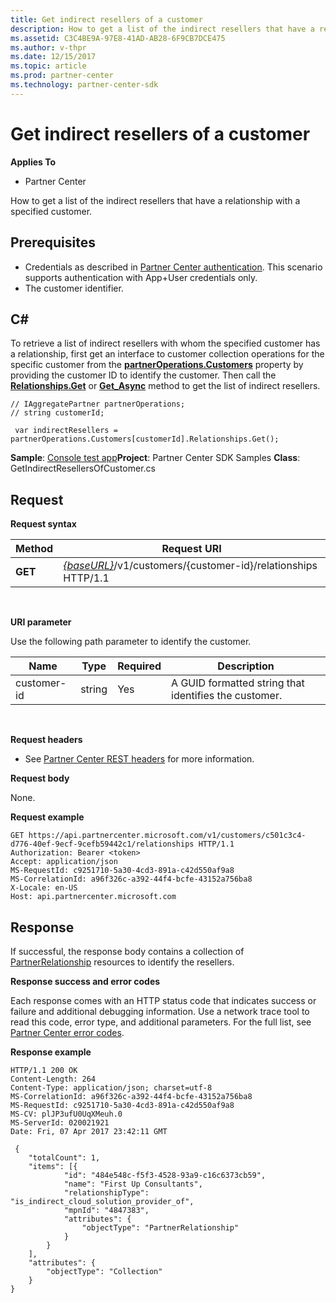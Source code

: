 ```yaml
---
title: Get indirect resellers of a customer
description: How to get a list of the indirect resellers that have a relationship with a specified customer.
ms.assetid: C3C4BE9A-97E8-41AD-AB28-6F9CB7DCE475
ms.author: v-thpr
ms.date: 12/15/2017
ms.topic: article
ms.prod: partner-center
ms.technology: partner-center-sdk
---
```


# Get indirect resellers of a customer


**Applies To**

-   Partner Center

How to get a list of the indirect resellers that have a relationship with a specified customer.

## <span id="Prerequisites"></span><span id="prerequisites"></span><span id="PREREQUISITES"></span>Prerequisites


-   Credentials as described in [Partner Center authentication](partner-center-authentication.md). This scenario supports authentication with App+User credentials only.
-   The customer identifier.

## <span id="C_"></span><span id="c_"></span>C#


To retrieve a list of indirect resellers with whom the specified customer has a relationship, first get an interface to customer collection operations for the specific customer from the [**partnerOperations.Customers**](https://docs.microsoft.com/dotnet/api/microsoft.store.partnercenter.ipartner.relationships) property by providing the customer ID to identify the customer. Then call the [**Relationships.Get**](https://docs.microsoft.com/dotnet/api/microsoft.store.partnercenter.relationships.icustomerrelationshipcollection.get) or [**Get\_Async**](https://docs.microsoft.com/dotnet/api/microsoft.store.partnercenter.relationships.icustomerrelationshipcollection.getasync) method to get the list of indirect resellers.

```
// IAggregatePartner partnerOperations;
// string customerId;

 var indirectResellers = partnerOperations.Customers[customerId].Relationships.Get();
```

**Sample**: [Console test app](console-test-app.md)**Project**: Partner Center SDK Samples **Class**: GetIndirectResellersOfCustomer.cs

## <span id="Request"></span><span id="request"></span><span id="REQUEST"></span>Request


**Request syntax**

| Method  | Request URI                                                                                   |
|---------|-----------------------------------------------------------------------------------------------|
| **GET** | [*{baseURL}*](partner-center-rest-urls.md)/v1/customers/{customer-id}/relationships HTTP/1.1 |

 

**URI parameter**

Use the following path parameter to identify the customer.

| Name        | Type   | Required | Description                                           |
|-------------|--------|----------|-------------------------------------------------------|
| customer-id | string | Yes      | A GUID formatted string that identifies the customer. |

 

**Request headers**

-   See [Partner Center REST headers](headers.md) for more information.

**Request body**

None.

**Request example**

```
GET https://api.partnercenter.microsoft.com/v1/customers/c501c3c4-d776-40ef-9ecf-9cefb59442c1/relationships HTTP/1.1
Authorization: Bearer <token>
Accept: application/json
MS-RequestId: c9251710-5a30-4cd3-891a-c42d550af9a8
MS-CorrelationId: a96f326c-a392-44f4-bcfe-43152a756ba8
X-Locale: en-US
Host: api.partnercenter.microsoft.com
```

## <span id="Response"></span><span id="response"></span><span id="RESPONSE"></span>Response


If successful, the response body contains a collection of [PartnerRelationship](relationships.md) resources to identify the resellers.

**Response success and error codes**

Each response comes with an HTTP status code that indicates success or failure and additional debugging information. Use a network trace tool to read this code, error type, and additional parameters. For the full list, see [Partner Center error codes](error-codes.md).

**Response example**

```
HTTP/1.1 200 OK
Content-Length: 264
Content-Type: application/json; charset=utf-8
MS-CorrelationId: a96f326c-a392-44f4-bcfe-43152a756ba8
MS-RequestId: c9251710-5a30-4cd3-891a-c42d550af9a8
MS-CV: plJP3ufU0UqXMeuh.0
MS-ServerId: 020021921
Date: Fri, 07 Apr 2017 23:42:11 GMT

﻿ {
    "totalCount": 1,
    "items": [{
            "id": "484e548c-f5f3-4528-93a9-c16c6373cb59",
            "name": "First Up Consultants",
            "relationshipType": "is_indirect_cloud_solution_provider_of",
            "mpnId": "4847383",
            "attributes": {
                "objectType": "PartnerRelationship"
            }
        }
    ],
    "attributes": {
        "objectType": "Collection"
    }
}
```

 

 




